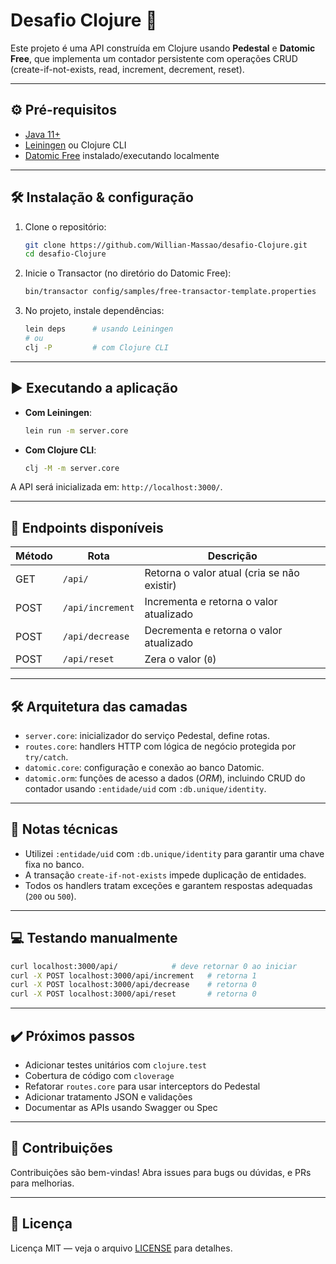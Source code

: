 # Desafio Clojure 🚀

Este projeto é uma API construída em Clojure usando **Pedestal** e **Datomic Free**, que implementa um contador persistente com operações CRUD (create-if-not-exists, read, increment, decrement, reset).

---

## ⚙️ Pré-requisitos

- [Java 11+](https://adoptium.net/index.html)
- [Leiningen](https://leiningen.org/) ou Clojure CLI
- [Datomic Free](https://my.datomic.com/downloads/free) instalado/executando localmente

---

## 🛠 Instalação & configuração

1. Clone o repositório:
   ```bash
   git clone https://github.com/Willian-Massao/desafio-Clojure.git
   cd desafio-Clojure
   ```

2. Inicie o Transactor (no diretório do Datomic Free):
   ```bash
   bin/transactor config/samples/free-transactor-template.properties
   ```

3. No projeto, instale dependências:
   ```bash
   lein deps      # usando Leiningen
   # ou
   clj -P         # com Clojure CLI
   ```

---

## ▶️ Executando a aplicação

- **Com Leiningen**:
  ```bash
  lein run -m server.core
  ```

- **Com Clojure CLI**:
  ```bash
  clj -M -m server.core
  ```

A API será inicializada em: `http://localhost:3000/`.

---

## 📡 Endpoints disponíveis

| Método | Rota            | Descrição                              |
|--------|-----------------|-----------------------------------------|
| GET    | `/api/`         | Retorna o valor atual (cria se não existir) |
| POST   | `/api/increment`| Incrementa e retorna o valor atualizado |
| POST   | `/api/decrease` | Decrementa e retorna o valor atualizado |
| POST   | `/api/reset`    | Zera o valor (`0`)                      |

---

## 🛠 Arquitetura das camadas

- `server.core`: inicializador do serviço Pedestal, define rotas.
- `routes.core`: handlers HTTP com lógica de negócio protegida por `try/catch`.
- `datomic.core`: configuração e conexão ao banco Datomic.
- `datomic.orm`: funções de acesso a dados (_ORM_), incluindo CRUD do contador usando `:entidade/uid` com `:db.unique/identity`.

---

## 🧠 Notas técnicas

- Utilizei `:entidade/uid` com `:db.unique/identity` para garantir uma chave fixa no banco.
- A transação `create-if-not-exists` impede duplicação de entidades.
- Todos os handlers tratam exceções e garantem respostas adequadas (`200` ou `500`).

---

## 💻 Testando manualmente

```bash
curl localhost:3000/api/            # deve retornar 0 ao iniciar
curl -X POST localhost:3000/api/increment   # retorna 1
curl -X POST localhost:3000/api/decrease    # retorna 0
curl -X POST localhost:3000/api/reset       # retorna 0
```

---

## ✔️ Próximos passos

- Adicionar testes unitários com `clojure.test`
- Cobertura de código com `cloverage`
- Refatorar `routes.core` para usar interceptors do Pedestal
- Adicionar tratamento JSON e validações
- Documentar as APIs usando Swagger ou Spec

---

## 🙏 Contribuições

Contribuições são bem-vindas! Abra issues para bugs ou dúvidas, e PRs para melhorias.

---

## 📄 Licença

Licença MIT — veja o arquivo [LICENSE](LICENSE) para detalhes.